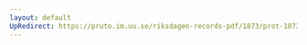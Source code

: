 ```yaml
---
layout: default
UpRedirect: https://pruto.im.uu.se/riksdagen-records-pdf/1873/prot-1873--ak--329/prot-1873--ak--329_017.pdf
---
```

